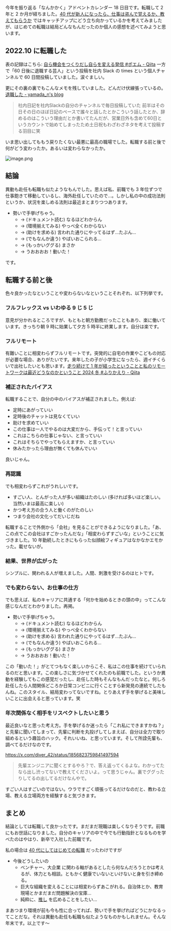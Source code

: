 今年を振り返る「なんかかく」アドベントカレンダー 18 日目です。転職して 2 年と 2 か月が経ちました。[40 代が新人になったら、仕事は盗んで覚えるか、教えてもらうか](https://qiita.com/e99h2121/items/f0b941b583e3df02c767) ではキャッチアップにどう立ち向かっているかを考えてみましたが、はじめての転職は結局どんなもんだったのか個人の感想を述べてみようと思います。

## 2022.10 に転職した

表の記録はこちら: [自ら機会をつくりだし自らを変える発信 #ポエム - Qiita](https://qiita.com/e99h2121/items/c4de1ecb072cb694a7e8)
一方で「60 日後に退職する芸人」という投稿を社内 Slack の times という個人チャンネルで 60 日間投稿していました。涙ぐましい。

更にその裏の裏でもこんなメモを残していました。どんだけ伏線張っているの。
[退職した - yamada_n's blog](https://e99h2121.github.io/blog-hugo/post/newpost202210010134/)


> 社内日記を社内Slackの自分のチャンネルで毎日投稿していた 前半はその日その日のほぼ日記のペースで誰々と話したとかこういう話したとか、辞めるのはこういう理由だとか書いてたんだが、営業日外も含めて60日というカウントで始めてしまったため土日祝もわざわざネタを考えて投稿する羽目に笑

いま思い出してももう戻りたくない最悪に最高の職場でした。転職する前と後で何がどう変わったか。あるいは変わらなかったか。

![image.png](https://qiita-image-store.s3.ap-northeast-1.amazonaws.com/0/93824/7a721fc3-7dbb-79f4-ebb2-141814706121.png)

## 結論
異動も赴任も転職も似たようなもんでした。思えば私、前職でも 3 年位ずつで仕事飽きて移動しているし、海外赴任していたので…。しかし私の中の成功法則というか、状況を楽しめる法則は最近まとまりつつあります。

- 勢いで手挙げちゃう。
    - → (ドキュメント読む) なるほどわからん 
    - → (環境揃えてみる) やっべ全くわからない 
    - → (助けを求める) 言われた通りにやってるはず…たぶん…
    - → (でもなんか違う) やばいおこられる…
    - → (もっかいググる) まさか
    - → うおおおお！動いた！

です。

 
## 転職する前と後

色々良かったなということや変わらないなということそれぞれ、以下列挙です。

### フルフレックス vs いわゆる 9 じ 5 じ

意見が分かれるところですが、もともと朝方勤務だったこともあり、楽に働いています。きっちり朝 9 時に始業して夕方 5 時半に終業します。自分は楽です。

### フルリモート

有難いことに相変わらずフルリモートです。突発的に自宅の作業やこどもの対応が必要な場合、ありがたいです。来年したの子が小学生になったら、週イチくらいで出社したいとも思います。[走り続けて 1 年が経ったということと私のリモートワークは最近どうなのかということ 2024 冬 #ふりかえり - Qiita](https://qiita.com/e99h2121/items/a14e6e9da6dee22ac080)

### 補正されたバイアス

転職することで、自分の中のバイアスが補正されました。例えば:

- 定時にあがっていい
- 定時後のチャットは見なくていい
- 助けを求めていい
- この仕事は一人でやるのは大変だから、手伝って！と言っていい
- これはこちらの仕事じゃない、と言っていい
- これはそちらでやってもらえますか、と言っていい
- 休みたかったら理由が無くても休んでいい

良いじゃん。

### 再認識

でも相変わらずこれがうれしいです。

- すごい人、とんがった人が多い組織はたのしい (多ければ多いほど楽しい。当然いまは最高に楽しい)
- かつ考え方の合う人と働くのがたのしい
- つまり会社の文化ってだいじだね

転職することで外側から「会社」を見ることができるようになりました。「あ、この点でこの会社はすごかったんだな」「相変わらずすごいな」ということに気づきました。10 年勤続したときにもらった似顔絵フィギュアはなかなかエモかった。載せないが。


### 結果、世界が広がった

シンプルに、関われる人が増えました。人間、刺激を受けるのはヒトです。


### でも変わらない、お仕事の仕方

でも思えば、私のキャリアに共通する「何かを始めるときの頭の中」ってこんな感じなんだとわかりました。再掲。

- 勢いで手挙げちゃう。
    - → (ドキュメント読む) なるほどわからん 
    - → (環境揃えてみる) やっべ全くわからない 
    - → (助けを求める) 言われた通りにやってるはず…たぶん…
    - → (でもなんか違う) やばいおこられる…
    - → (もっかいググる) まさか
    - → うおおおお！動いた！

この「動いた！」がとてつもなく楽しいからこそ、私はこの仕事を続けていられるのだと思います。この楽しさに気づかせてくれたのも前職でした。というか異動を経験してもこの感覚だったし、赴任した時もそんなもんだったなと。何しろ赴任したら人間関係どころか日常コンビニに行くことすら新発見の連続でしたもんね。このスタイル、結局変わってないですね。とりあえず手を挙げると美味しいことに出会えると思っています。笑

### 年次関係なく相手をリスペクトしたいと思う

最近良いなと思った考え方。手を挙げるか迷ったら「これ私にできますかね？」と先輩に聞いてしまって、先輩に判断を丸投げしてしまえば、自分は全力で取り組めるという趣旨のハック。それいいね、と思っています。そして所詮先輩も、調べてるだけなのです。

https://x.com/diver_42/status/1856823759841497594

>先輩エンジニアに聞くとするやろ？で、答え返ってくるよな。わかってたなら出し渋ってないで教えてくださいよ。って思うじゃん。裏でググったりしてるの出してるだけなんやで。

すごい人はすごいのではない。ウラですごく頑張ってるだけなのだと、教わる立場、教える立場両方を経験すると気づきます。


## まとめ

結論としては転職して良かったです。まだまだ現職は楽しくなりそうです。前職にもお世話になりました。自分のキャリアの中で今でも行動指針となるものを学べたのはやはり、新卒で入社した前職です。

私の場合は [40 代にしてはじめての転職](https://qiita.com/e99h2121/items/f0b941b583e3df02c767) だったわけですが

- 今後どうしたいの
    - ベンチャー、大企業 に関わる軸があるとしたら何なんだろうとかは考えるが、体力とも相談。ともかく健康でいないといけないと身を引き締める。
    - 巨大な組織を変えることには相変わらずあこがれる。自治体とか、教育現場とかまだまだ問題解決の宝庫...
	- 純粋に、[推し](https://jpazinteg.github.io/blog/LogicApps/LogicApps-HeadFirst/) を広めることをしたい...

まあつまり環境が前も今も性に合ってれば、勢いで手を挙げればどうにかなるってことだな。それは異動も赴任も転職も似たようなものかもしれません。そんな年末です。以上です～


